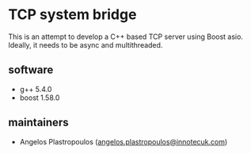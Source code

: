 # TCP system bridge 

This is an attempt to develop a C++ based TCP server using Boost asio. Ideally, it needs to be async and multithreaded.


## software
- g++ 5.4.0
- boost 1.58.0


## maintainers
- Angelos Plastropoulos (angelos.plastropoulos@innotecuk.com)